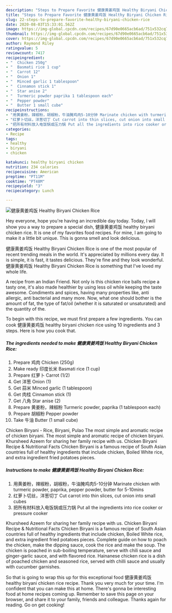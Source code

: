 ```yaml
---
description: "Steps to Prepare Favorite 健康黄姜鸡饭 Healthy Biryani Chicken Rice"
title: "Steps to Prepare Favorite 健康黄姜鸡饭 Healthy Biryani Chicken Rice"
slug: 22-steps-to-prepare-favorite-healthy-biryani-chicken-rice
date: 2020-08-03T15:33:01.562Z
image: https://img-global.cpcdn.com/recipes/67d90e0665acb6ad/751x532cq70/健康黄姜鸡饭-healthy-biryani-chicken-rice-recipe-main-photo.jpg
thumbnail: https://img-global.cpcdn.com/recipes/67d90e0665acb6ad/751x532cq70/健康黄姜鸡饭-healthy-biryani-chicken-rice-recipe-main-photo.jpg
cover: https://img-global.cpcdn.com/recipes/67d90e0665acb6ad/751x532cq70/健康黄姜鸡饭-healthy-biryani-chicken-rice-recipe-main-photo.jpg
author: Raymond Riley
ratingvalue: 5
reviewcount: 7417
recipeingredient:
- "  Chicken 250g"
- "  Basmati rice 1 cup"
- "  Carrot 12"
- "  Onion 1"
- "  Minced garlic 1 tablespoon"
- "  Cinnamon stick 1"
- "  Star anise 2"
- "  Turmeric powder paprika 1 tablespoon each"
- "  Pepper powder"
- "  Butter 1 small cube"
recipeinstructions:
- "用黄姜粉，辣椒粉，胡椒粉，牛油腌鸡肉5-10分钟 Marinate chicken with turmeric powder, paprika, pepper powder, butter for 5-10mins"
- "红萝卜切丝，洋葱切丁 Cut carrot into thin slices, cut onion into small cubes"
- "把所有材料放入电饭锅或压力锅 Put all the ingredients into rice cooker or pressure cooker"
categories:
- Recipe
tags:
- healthy
- biryani
- chicken

katakunci: healthy biryani chicken 
nutrition: 234 calories
recipecuisine: American
preptime: "PT11M"
cooktime: "PT48M"
recipeyield: "3"
recipecategory: Lunch

---
```



![健康黄姜鸡饭 Healthy Biryani Chicken Rice](https://img-global.cpcdn.com/recipes/67d90e0665acb6ad/751x532cq70/健康黄姜鸡饭-healthy-biryani-chicken-rice-recipe-main-photo.jpg)

Hey everyone, hope you're having an incredible day today. Today, I will show you a way to prepare a special dish, 健康黄姜鸡饭 healthy biryani chicken rice. It is one of my favorites food recipes. For mine, I am going to make it a little bit unique. This is gonna smell and look delicious.

健康黄姜鸡饭 Healthy Biryani Chicken Rice is one of the most popular of recent trending meals in the world. It's appreciated by millions every day. It is simple, it is fast, it tastes delicious. They're fine and they look wonderful. 健康黄姜鸡饭 Healthy Biryani Chicken Rice is something that I've loved my whole life.

A recipe from an Indian Friend. Not only is this chicken rice balls recipe a tasty one, it&#39;s also made healthier by using less oil while keeping the taste awesome. Condiments and spices, having many properties like, anti allergic, anti bacterial and many more. Now, what one should bother is the amount of fat, the type of fat/oil (whether it is saturated or unsaturated) and the quantity of the.


To begin with this recipe, we must first prepare a few ingredients. You can cook 健康黄姜鸡饭 healthy biryani chicken rice using 10 ingredients and 3 steps. Here is how you cook that.

<!--inarticleads1-->

##### The ingredients needed to make 健康黄姜鸡饭 Healthy Biryani Chicken Rice:

1. Prepare  鸡肉 Chicken (250g)
1. Make ready  印度长米 Basmati rice (1 cup)
1. Prepare  红萝卜 Carrot (1/2)
1. Get  洋葱 Onion (1)
1. Get  蒜米 Minced garlic (1 tablespoon)
1. Get  肉桂 Cinnamon stick (1)
1. Get  八角 Star anise (2)
1. Prepare  黄姜粉，辣椒粉 Turmeric powder, paprika (1 tablespoon each)
1. Prepare  胡椒粉 Pepper powder
1. Take  牛油 Butter (1 small cube)


Chicken Biryani - Rice, Biryani, Pulao The most simple and aromatic recipe of chicken biryani. The most simple and aromatic recipe of chicken biryani. Khursheed Azeem for sharing her family recipe with us. Chicken Biryani Recipe &amp; Nutritional Facts Chicken Biryani is a famous recipe of South Asian countries full of healthy ingredients that include chicken, Boiled White rice, and extra ingredient fried potatoes pieces. 

<!--inarticleads2-->

##### Instructions to make 健康黄姜鸡饭 Healthy Biryani Chicken Rice:

1. 用黄姜粉，辣椒粉，胡椒粉，牛油腌鸡肉5-10分钟 Marinate chicken with turmeric powder, paprika, pepper powder, butter for 5-10mins
1. 红萝卜切丝，洋葱切丁 Cut carrot into thin slices, cut onion into small cubes
1. 把所有材料放入电饭锅或压力锅 Put all the ingredients into rice cooker or pressure cooker


Khursheed Azeem for sharing her family recipe with us. Chicken Biryani Recipe &amp; Nutritional Facts Chicken Biryani is a famous recipe of South Asian countries full of healthy ingredients that include chicken, Boiled White rice, and extra ingredient fried potatoes pieces. Complete guide on how to poach the chicken, make the dipping sauce, cook the rice and make the soup. The chicken is poached in sub-boiling temperature, serve with chili sauce and ginger-garlic sauce, and with flavored rice. Hainanese chicken rice is a dish of poached chicken and seasoned rice, served with chilli sauce and usually with cucumber garnishes. 

So that is going to wrap this up for this exceptional food 健康黄姜鸡饭 healthy biryani chicken rice recipe. Thank you very much for your time. I'm confident that you can make this at home. There's gonna be interesting food at home recipes coming up. Remember to save this page on your browser, and share it to your family, friends and colleague. Thanks again for reading. Go on get cooking!
